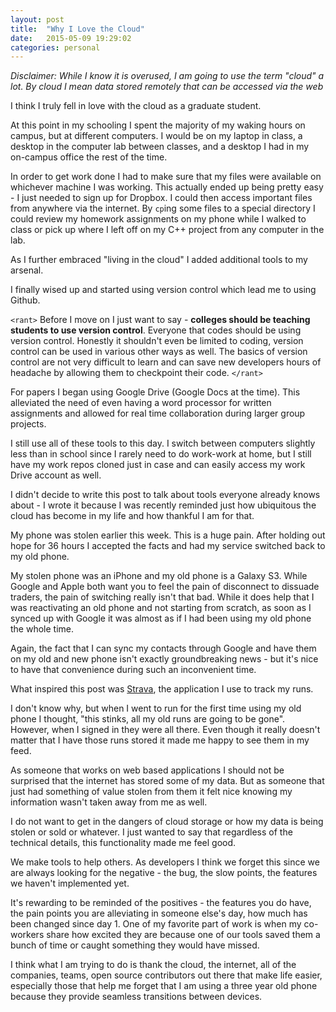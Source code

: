 ```yaml
---
layout: post
title:  "Why I Love the Cloud"
date:   2015-05-09 19:29:02
categories: personal
---
```


*Disclaimer: While I know it is overused, I am going to use the term "cloud" a lot. By cloud I mean data stored remotely that can be accessed via the web*

I think I truly fell in love with the cloud as a graduate student.

At this point in my schooling I spent the majority of my waking hours on campus, but at different computers. I would be on my laptop in class, a desktop in the computer lab between classes, and a desktop I had in my on-campus office the rest of the time.

In order to get work done I had to make sure that my files were available on whichever machine I was working. This actually ended up being pretty easy - I just needed to sign up for Dropbox. I could then access important files from anywhere via the internet. By `cp`ing some files to a special directory I could review my homework assignments on my phone while I walked to class or pick up where I left off on my C++ project from any computer in the lab.

As I further embraced "living in the cloud" I added additional tools to my arsenal.

I finally wised up and started using version control which lead me to using Github.

`<rant>`
Before I move on I just want to say - **colleges should be teaching students to use version control**. Everyone that codes should be using version control. Honestly it shouldn't even be limited to coding, version control can be used in various other ways as well. The basics of version control are not very difficult to learn and can save new developers hours of headache by allowing them to checkpoint their code.
`</rant>`

For papers I began using Google Drive (Google Docs at the time). This alleviated the need of even having a word processor for written assignments and allowed for real time collaboration during larger group projects.

I still use all of these tools to this day. I switch between computers slightly less than in school since I rarely need to do work-work at home, but I still have my work repos cloned just in case and can easily access my work Drive account as well.

I didn't decide to write this post to talk about tools everyone already knows about - I wrote it because I was recently reminded just how ubiquitous the cloud has become in my life and how thankful I am for that.

My phone was stolen earlier this week. This is a huge pain. After holding out hope for 36 hours I accepted the facts and had my service switched back to my old phone.

My stolen phone was an iPhone and my old phone is a Galaxy S3. While Google and Apple both want you to feel the pain of disconnect to dissuade traders, the pain of switching really isn't that bad. While it does help that I was reactivating an old phone and not starting from scratch, as soon as I synced up with Google it was almost as if I had been using my old phone the whole time.

Again, the fact that I can sync my contacts through Google and have them on my old and new phone isn't exactly groundbreaking news - but it's nice to have that convenience during such an inconvenient time.

What inspired this post was [Strava](https://www.strava.com/), the application I use to track my runs.

I don't know why, but when I went to run for the first time using my old phone I thought, "this stinks, all my old runs are going to be gone".  However, when I signed in they were all there. Even though it really doesn't matter that I have those runs stored it made me happy to see them in my feed.

As someone that works on web based applications I should not be surprised that the internet has stored some of my data. But as someone that just had something of value stolen from them it felt nice knowing my information wasn't taken away from me as well.

I do not want to get in the dangers of cloud storage or how my data is being stolen or sold or whatever. I just wanted to say that regardless of the technical details, this functionality made me feel good.

We make tools to help others. As developers I think we forget this since we are always looking for the negative - the bug, the slow points, the features we haven't implemented yet.

It's rewarding to be reminded of the positives - the features you do have, the pain points you are alleviating in someone else's day, how much has been changed since day 1. One of my favorite part of work is when my co-workers share how excited they are because one of our tools saved them a bunch of time or caught something they would have missed.

I think what I am trying to do is thank the cloud, the internet, all of the companies, teams, open source contributors out there that make life easier, especially those that help me forget that I am using a three year old phone because they provide seamless transitions between devices.
